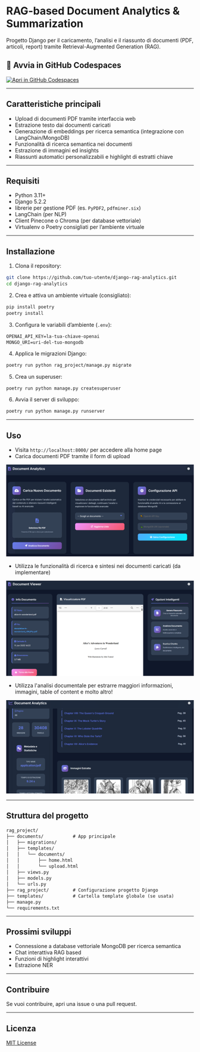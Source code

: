 # RAG-based Document Analytics & Summarization

Progetto Django per il caricamento, l’analisi e il riassunto di documenti (PDF, articoli, report) tramite Retrieval-Augmented Generation (RAG).


## 🚀 Avvia in GitHub Codespaces

[![Apri in GitHub Codespaces](https://github.com/codespaces/badge.svg)](https://github.com/codespaces/new?hide_repo_select=true&repo=iorioluca97/django-rag-analytics&ref=dev)


---

## Caratteristiche principali

* Upload di documenti PDF tramite interfaccia web
* Estrazione testo dai documenti caricati
* Generazione di embeddings per ricerca semantica (integrazione con LangChain/MongoDB)
* Funzionalità di ricerca semantica nei documenti
* Estrazione di immagini ed insights
* Riassunti automatici personalizzabili e highlight di estratti chiave

---

## Requisiti

* Python 3.11+
* Django 5.2.2
* librerie per gestione PDF (es. `PyPDF2`, `pdfminer.six`)
* LangChain (per NLP)
* Client Pinecone o Chroma (per database vettoriale)
* Virtualenv o Poetry consigliati per l’ambiente virtuale

---

## Installazione

1. Clona il repository:

```bash
git clone https://github.com/tuo-utente/django-rag-analytics.git
cd django-rag-analytics
```

2. Crea e attiva un ambiente virtuale (consigliato):

```bash
pip install poetry
poetry install
```

3. Configura le variabili d’ambiente (`.env`):

```
OPENAI_API_KEY=la-tua-chiave-openai
MONGO_URI=uri-del-tuo-mongodb
```

4. Applica le migrazioni Django:

```bash
poetry run python rag_project/manage.py migrate
```

5. Crea un superuser:

```bash
poetry run python manage.py createsuperuser
```

6. Avvia il server di sviluppo:

```bash
poetry run python manage.py runserver
```

---

## Uso

* Visita `http://localhost:8000/` per accedere alla home page
* Carica documenti PDF tramite il form di upload

![alt text](./readme_media/home.png)

* Utilizza le funzionalità di ricerca e sintesi nei documenti caricati (da implementare)

![alt text](./readme_media/document.png)

* Utilizza l'analisi documentale per estrarre maggiori informazioni, immagini, table of content e molto altro!

![alt text](./readme_media/analytics.png)

---

## Struttura del progetto

```
rag_project/
├── documents/           # App principale
│   ├── migrations/
│   ├── templates/
│   │   └── documents/
│   │       ├── home.html
│   │       └── upload.html
│   ├── views.py
│   ├── models.py
│   └── urls.py
├── rag_project/         # Configurazione progetto Django
├── templates/           # Cartella template globale (se usata)
├── manage.py
└── requirements.txt
```

---

## Prossimi sviluppi

* Connessione a database vettoriale MongoDB per ricerca semantica
* Chat interattiva RAG based
* Funzioni di highlight interattivi
* Estrazione NER

---

## Contribuire

Se vuoi contribuire, apri una issue o una pull request.

---

## Licenza

[MIT License](LICENSE)
